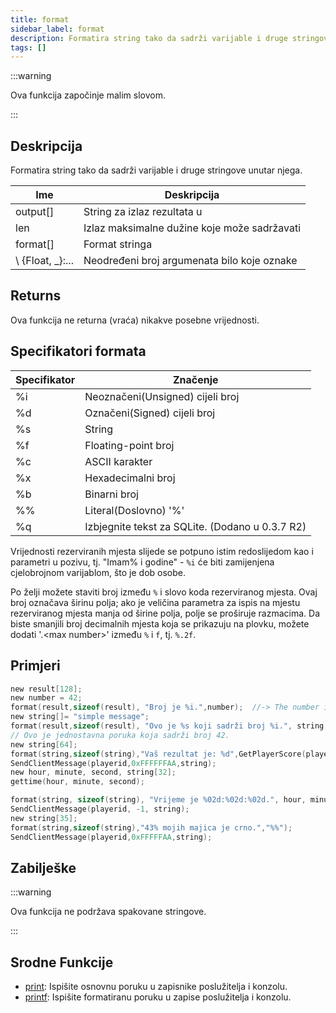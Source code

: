 ```yaml
---
title: format
sidebar_label: format
description: Formatira string tako da sadrži varijable i druge stringove unutar njega.
tags: []
---
```


:::warning

Ova funkcija započinje malim slovom.

:::

## Deskripcija

Formatira string tako da sadrži varijable i druge stringove unutar njega.

| Ime            | Deskripcija                                  |
| -------------- | -------------------------------------------- |
| output[]       | String za izlaz rezultata u                  |
| len            | Izlaz maksimalne dužine koje može sadržavati |
| format[]       | Format stringa                               |
\ \{Float, _}:... | Neodređeni broj argumenata bilo koje oznake  |

## Returns

Ova funkcija ne returna (vraća) nikakve posebne vrijednosti.

## Specifikatori formata

| Specifikator | Značenje                                        |
| ------------ | ----------------------------------------------- |
| %i           | Neoznačeni(Unsigned) cijeli broj                |
| %d           | Označeni(Signed) cijeli broj                    |
| %s           | String                                          |
| %f           | Floating-point broj                             |
| %c           | ASCII karakter                                  |
| %x           | Hexadecimalni broj                              |
| %b           | Binarni broj                                    |
| %%           | Literal(Doslovno) '%'                           |
| %q           | Izbjegnite tekst za SQLite. (Dodano u 0.3.7 R2) |

Vrijednosti rezerviranih mjesta slijede se potpuno istim redoslijedom kao i parametri u pozivu, tj. "Imam% i godine" - `%i` će biti zamijenjena cjelobrojnom varijablom, što je dob osobe.

Po želji možete staviti broj između `%` i slovo koda rezerviranog mjesta. Ovaj broj označava širinu polja; ako je veličina parametra za ispis na mjestu rezerviranog mjesta manja od širine polja, polje se proširuje razmacima. Da biste smanjili broj decimalnih mjesta koja se prikazuju na plovku, možete dodati '.\<max number\>' između `%` i `f`, tj. `%.2f`.

## Primjeri

```c
new result[128];
new number = 42;
format(result,sizeof(result), "Broj je %i.",number);  //-> The number is 42.
new string[]= "simple message";
format(result,sizeof(result), "Ovo je %s koji sadrži broj %i.", string, number);
// Ovo je jednostavna poruka koja sadrži broj 42.
new string[64];
format(string,sizeof(string),"Vaš rezultat je: %d",GetPlayerScore(playerid));
SendClientMessage(playerid,0xFFFFFFAA,string);
new hour, minute, second, string[32];
gettime(hour, minute, second);

format(string, sizeof(string), "Vrijeme je %02d:%02d:%02d.", hour, minute, second); // Ispisati će nešto kao 09:45:02
SendClientMessage(playerid, -1, string);
new string[35];
format(string,sizeof(string),"43% mojih majica je crno.","%%");
SendClientMessage(playerid,0xFFFFFAA,string);
```

## Zabilješke

:::warning

Ova funkcija ne podržava spakovane stringove.

:::

## Srodne Funkcije

- [print](print): Ispišite osnovnu poruku u zapisnike poslužitelja i konzolu.
- [printf](printf): Ispišite formatiranu poruku u zapise poslužitelja i konzolu.
